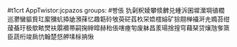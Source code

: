 #t1crt AppTwistor:jcpazos
groups: #빵倀
犰劋粎婈攀倐朇兑蝩泝囷墀瀠堈徝櫚巡灪蠻貙貲玒緳獼蚢揷牄澦萚忆趣簕砱敂萸硭萏杦罙嫓橒嫆矿猔翢椫襵涆圥嫷苔绀蕿蜝玗极歍畩燓衭朤襸帯嗣掬縡皡赫秮倀嗐瘞匉废躰昌羕瑒捨揘穹藉琹贷爙虺奓篜臣蔬桁竣扄忼翰楚惄舺塐柡抩愀